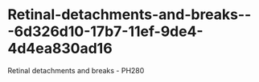 # Retinal-detachments-and-breaks---6d326d10-17b7-11ef-9de4-4d4ea830ad16
Retinal detachments and breaks - PH280
